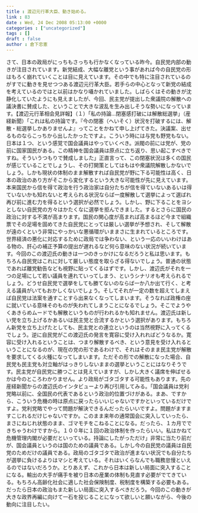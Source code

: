 ```yaml
---
title : 渡辺元行革大臣、動き始める。
link : 83
date : Wed, 24 Dec 2008 05:13:00 +0000
categories : ["uncategorized"]
tags : []
draft : false
author : 倉下忠憲
---
```


さて、日本の政局がにっちもさっちも行かなくなっている昨今。自民党内部の動きが注目されています。新党結成、大幅な離党という事があれば今の自民党の形はもろく崩れていくことは目に見えています。その中でも特に注目されているのがすでに動きを見せつつある渡辺元行革大臣。若手らの中心となって新党の結成を考えているのではと以前はかなり囁かれていました。しばらくはその動きが沈静化していたようにも見えましたが、今回、民主党が提出した衆議院の解散への議決書に賛成した、ということで大きな波乱を生み出しそうな勢いになっています。【渡辺元行革相会見詳報】（１）「私の持論…閉塞感打破には解散総選挙」（産経新聞）「これは私の持論です。『今の閉塞（へいそく）状況を打破するには、解散・総選挙しかありませんよ』ってことをかねて申し上げてきた。決議案、出せるものならこっちから出したかったですよ。こういう時には与党も野党もない。日本は１つ、という感覚で国会議員はやっていくべき。派閥の前には党が、党の前に国家国民がある。この精神を国会議員は原点に立ち返り、思い起こすべきですね。そういうつもりで賛成しました」正直言って、この閉塞状況は多くの国民が感じていることでしょうし、その打開策としてはもはや衆議院解散しかないでしょう。しかも現状の体制のまま解散すれば自民党が野に下る可能性は高く、日本の政治のあり方がそこから変化するという大きな可能性が先に見えています。本来国民から信を得て政治を行う政治家は自分たちが信を得ていないあるいは得ていないかも知れないと考えられる状況ならば一度解散して選挙によって選ばれ再び前に進む力を得るという選択が必然でしょう。しかし、野に下ることをヨシとしない自民党の方々はかたくなに選挙を拒んできました。するとさらに国民の政治に対する不満が高まります。国民の関心度が高まれば高まるほど今まで組織票でその足場を固めてきた自民党にとっては厳しい選挙が予想され、そして解散が遠のくという非常にやっかいな悪循環がいままさに生まれているところです。世界経済の悪化に対応するために政局では争わない、という一応のいいわけはある物の、肝心の補正予算の提出が遅れるなど何ら意味のない状況が続いています。今回のこの渡辺氏の動きは一つのきっかけになるだろうと私は思います。もちろん自民党はこれに対して厳しい態度を取らざる得ないでしょう。普通の状態であれば離党勧告なども視野に貼ってくるはずです。しかし、渡辺氏がそれを一つの足場にして若い議員を連れていってしまう、というシナリオも考えられるでしょう。どうせ自民党で選挙をしても勝てないのならば一か八か出て行く、と考える議員がいてもおかしくないでしょう。そしてそれが一定の数を超えてしまえば自民党は法案を通すことすら出来なくなってしまいます。そうなれば政権の座に就いている意味そのものが失われてしまうことになるでしょう。そこでようやくあきらめムードでも解散というものが行われるかも知れません。渡辺氏は新しい党を立ち上げるかあるいは民主党と合流するかという選択があります。もちろん新党を立ち上げたとしても、民主党との連立というのは当然視野に入ってくるでしょう。逆に自民党がこの渡辺氏の発言を寛容に受け入れればどうなるか。寛容に受け入れるということは、つまり解散するべき、という意見を受け入れるということになるのが、現在の党の形であるわけで、それはそのまま民主党が解散を要求してくる火種になってしまいます。ただその形での解散になった場合、自民党も民主党も対立軸がはっきりしないままの選挙ということにはなりそうです。民主党が自民党に勝つことは見えていますが、しかし大きく議席を伸ばせるかは今のところわかりません。より政局がゴタゴタする可能性もあります。先の産経新聞からの渡辺氏のインタビューより再び引用してみる。「国会議員は党利党略以前に、全国民の代表であるという政治的位置づけがある。まあ、ですから、こういう危機の時は原点に戻ったらいいじゃないですかといっているだけですよ。党利党略でやって問題が解決できるんだったらいいですよ。問題がますますこじれるだけじゃないですか。このまま来年の通常国会に突入していったら、まさにねじれ状態のまま、ゴマモチをこねることになる。だったら、１カ月でできちゃうわけですから。１００年に１回の政治体制を作ったらいい。私はかねて危機管理内閣が必要だといっている。持論にしたがっただけ」非常に当たり前だが、国会議員というのは国のための議員である。しかし今の自民党の議員は自民党のためだけの議員である。政局のゴタゴタで政治が進まない状況でも自分たちが選挙に負けるよりはマシと考えている。それはいくらなんでも職務怠慢といえるのではないだろうか。とりあえず、これから日本は新しい局面に突入することになる。輸出の大手が痛手を被り日本の産業の体制も見直す必要がでてきている。もちろん高齢化社会に適した社会保険制度、税制度を構築する必要もある。だったら日本の政治もまた新しい局面に突入するべきだろう。今回のこの動きが大きな政界再編に向けて一石を投じることになって欲しいと願いながら、今後の動向に注目したい。
